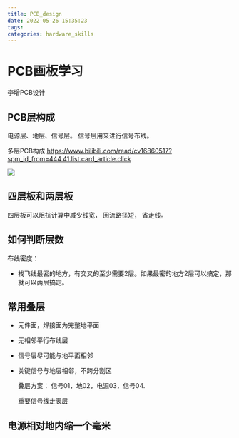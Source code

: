 ```yaml
---
title: PCB_design
date: 2022-05-26 15:35:23
tags:
categories: hardware_skills 
---
```

# PCB画板学习
李增PCB设计

## PCB层构成
电源层、地层、信号层。
信号层用来进行信号布线。

多层PCB构成
https://www.bilibili.com/read/cv16860517?spm_id_from=444.41.list.card_article.click

![](https://cdn.jsdelivr.net/gh/JC-GGBond/image-JC@master/SDR_project/微信截图_20220526153845.2z2vr4qj19o0.webp)

## 四层板和两层板
四层板可以阻抗计算中减少线宽，
回流路径短，
省走线。

## 如何判断层数
布线密度：
* 找飞线最密的地方，有交叉的至少需要2层。如果最密的地方2层可以搞定，那就可以两层搞定。

## 常用叠层
* 元件面，焊接面为完整地平面
* 无相邻平行布线层
* 信号层尽可能与地平面相邻
* 关键信号与地层相邻，不跨分割区
  

  叠层方案：
  信号01，地02，电源03，信号04.

  重要信号线走表层

## 电源相对地内缩一个毫米